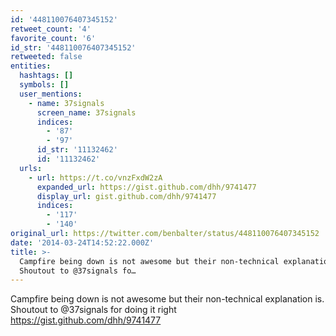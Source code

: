 ```yaml
---
id: '448110076407345152'
retweet_count: '4'
favorite_count: '6'
id_str: '448110076407345152'
retweeted: false
entities:
  hashtags: []
  symbols: []
  user_mentions:
    - name: 37signals
      screen_name: 37signals
      indices:
        - '87'
        - '97'
      id_str: '11132462'
      id: '11132462'
  urls:
    - url: https://t.co/vnzFxdW2zA
      expanded_url: https://gist.github.com/dhh/9741477
      display_url: gist.github.com/dhh/9741477
      indices:
        - '117'
        - '140'
original_url: https://twitter.com/benbalter/status/448110076407345152
date: '2014-03-24T14:52:22.000Z'
title: >-
  Campfire being down is not awesome but their non-technical explanation is.
  Shoutout to @37signals fo…
---
```


Campfire being down is not awesome but their non-technical explanation is. Shoutout to @37signals for doing it right https://gist.github.com/dhh/9741477